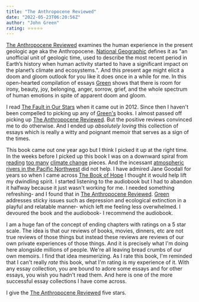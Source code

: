 ```yaml
---
title: "The Anthropocene Reviewed"
date: "2022-05-23T06:20:56Z"
author: "John Green"
rating: ⭐⭐⭐⭐⭐
---
```


<style>

</style>

<a href="https://www.johngreenbooks.com/the-anthropocene-reviewed-book">The Anthropocene Reviewed</a> examines the human experience in the present geologic age aka the Anthropocene. <a href="https://education.nationalgeographic.org/resource/anthropocene">National Geographic</a> defines it as "an unofficial unit of geologic time, used to describe the most recent period in Earth’s history when human activity started to have a significant impact on the planet’s climate and ecosystems.". And this present age might elicit a doom and gloom outlook for you like it does once in a while for me. In this open-hearted compilation of essays <a href="https://www.johngreenbooks.com/">Green</a> shows that there is room for irony, beauty, joy, belonging, anger, sorrow, grief, and the whole spectrum of human emotions in spite of apparent doom and gloom. 

I read <a href="https://www.johngreenbooks.com/the-fault-in-our-stars">The Fault in Our Stars</a> when it came out in 2012. Since then I haven't been compelled to picking up any of <a href="https://www.johngreenbooks.com/">Green's</a> books. I almost passed off picking up <a href="https://www.johngreenbooks.com/the-anthropocene-reviewed-book">The Anthropocene Reviewed</a>. But the positive reviews convinced me to do otherwise. And I ended up <i>absolutely loving</i> this collection of essays which is really a witty and poignant memoir that serves as a sign of the times.

This book came out one year ago but I think I picked it up at the right time. In the weeks before I picked up this book I was on a downward spiral from <a href="https://www.vice.com/en/article/pa9vg8/climate-change-edgelords-are-the-new-climate-change-deniers">reading</a> <a href="https://www.vice.com/en/article/vbwpdb/the-climate-change-paper-so-depressing-its-sending-people-to-therapy">too many</a> <a href="https://www.vice.com/en/article/j5w374/climate-despair-is-making-people-give-up-on-life">climate change</a> pieces. And the incessant <a href="https://www.nytimes.com/2022/02/27/us/atmospheric-river-pacific-northwest.html">atmospheric rivers in the Pacific Northwest</a> did not help. I have admired Jane Goodall for years so when I came across <a href="https://www.goodreads.com/book/show/56268863-the-book-of-hope?ac=1&from_search=true&qid=jQdUsGfEd1&rank=1">The Book of Hope</a> I thought it would help lift my dwindling spirit. I started listening to the audiobook but I had to abandon it halfway because it just wasn't working for me. I needed something refreshing- and I found that in <a href="https://www.johngreenbooks.com/the-anthropocene-reviewed-book">The Anthropocene Reviewed</a>. <a href="https://www.johngreenbooks.com/">Green</a> addresses sticky issues such as depression and ecological extinction in a playful and relatable manner- which left me feeling less overwhelmed.  I devoured the book and the audiobook- I recommend the audiobook. 

I am a huge fan of the concept of ending chapters with ratings on a 5 star scale. The idea is that our reviews of books, movies, dinners, etc are not true reviews of those things but instead these reviews are reviews of our own private experiences of those things. And it is precisely what I'm doing here alongside millions of people. We're all leaving bread crumbs of our own memoirs. I find that idea mesmerizing. As I rate this book, I'm reminded that I can't really <i>rate</i> this book, what I'm rating is my experience of it. With any essay collection, you are bound to adore some essays and for other essays, you wish you hadn't read them. And here is one of the more successful essay collections I have come across. 

I give the <a href="https://www.johngreenbooks.com/the-anthropocene-reviewed-book">The Anthropocene Reviewed</a> five stars.







